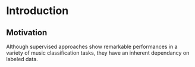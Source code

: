 # Introduction
## Motivation
Although supervised approaches show remarkable performances in a variety of music classification tasks, they have an inherent dependancy on labeled data.

